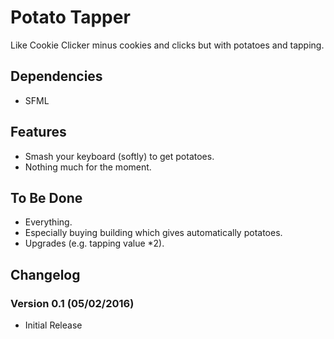 # Potato Tapper
Like Cookie Clicker minus cookies and clicks but with potatoes and tapping.

## Dependencies
* SFML

## Features
* Smash your keyboard (softly) to get potatoes.
* Nothing much for the moment.

## To Be Done
* Everything.
* Especially buying building which gives automatically potatoes.
* Upgrades (e.g. tapping value *2).

## Changelog
### Version 0.1 (05/02/2016)
* Initial Release
